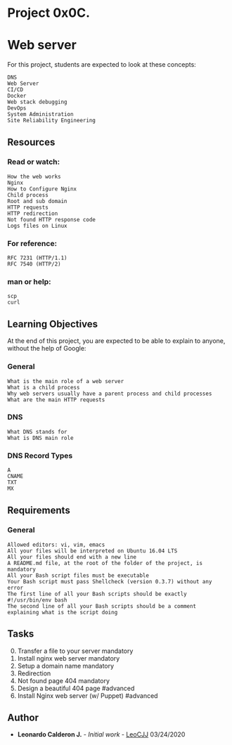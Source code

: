 # Project 0x0C.

# Web server



For this project, students are expected to look at these concepts:

    DNS
    Web Server
    CI/CD
    Docker
    Web stack debugging
    DevOps
    System Administration
    Site Reliability Engineering



## Resources
### Read or watch:

    How the web works
    Nginx
    How to Configure Nginx
    Child process
    Root and sub domain
    HTTP requests
    HTTP redirection
    Not found HTTP response code
    Logs files on Linux

### For reference:

    RFC 7231 (HTTP/1.1)
    RFC 7540 (HTTP/2)

### man or help:

    scp
    curl

## Learning Objectives

At the end of this project, you are expected to be able to explain to anyone, without the help of Google:

### General

    What is the main role of a web server
    What is a child process
    Why web servers usually have a parent process and child processes
    What are the main HTTP requests

### DNS

    What DNS stands for
    What is DNS main role

### DNS Record Types

    A
    CNAME
    TXT
    MX

## Requirements

### General


    Allowed editors: vi, vim, emacs
    All your files will be interpreted on Ubuntu 16.04 LTS
    All your files should end with a new line
    A README.md file, at the root of the folder of the project, is mandatory
    All your Bash script files must be executable
    Your Bash script must pass Shellcheck (version 0.3.7) without any error
    The first line of all your Bash scripts should be exactly #!/usr/bin/env bash
    The second line of all your Bash scripts should be a comment explaining what is the script doing



## Tasks

 0. Transfer a file to your server mandatory
 1. Install nginx web server mandatory
 2. Setup a domain name mandatory
 3. Redirection
 4. Not found page 404 mandatory
 5. Design a beautiful 404 page #advanced
 6. Install Nginx web server (w/ Puppet) #advanced
 

## Author

* **Leonardo Calderon J.** - *Initial work* - [LeoCJJ](https://github.com/leocjj)
03/24/2020

